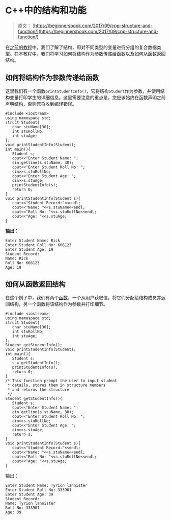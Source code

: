 # C++中的结构和功能

> 原文： [https://beginnersbook.com/2017/09/cpp-structure-and-function/](https://beginnersbook.com/2017/09/cpp-structure-and-function/)

在[之前的教程](https://beginnersbook.com/2017/09/cpp-structures/)中，我们了解了结构，即对不同类型的变量进行分组的复合数据类型。在本教程中，我们将学习如何将结构作为参数传递给函数以及如何从函数返回结构。

## 如何将结构作为参数传递给函数

这里我们有一个函数`printStudentInfo()`，它将结构`Student`作为参数，并使用结构变量打印学生的详细信息。这里需要注意的重点是，您应该始终在函数声明之前声明结构，否则您将收到编译错误。

```
#include <iostream>
using namespace std;
struct Student{
   char stuName[30];
   int stuRollNo;
   int stuAge;
};
void printStudentInfo(Student);
int main(){
   Student s;
   cout<<"Enter Student Name: ";
   cin.getline(s.stuName, 30);
   cout<<"Enter Student Roll No: ";
   cin>>s.stuRollNo;
   cout<<"Enter Student Age: ";
   cin>>s.stuAge;
   printStudentInfo(s);
   return 0;
}
void printStudentInfo(Student s){
   cout<<"Student Record:"<<endl;
   cout<<"Name: "<<s.stuName<<endl;
   cout<<"Roll No: "<<s.stuRollNo<<endl;
   cout<<"Age: "<<s.stuAge;
}
```

**输出：**

```
Enter Student Name: Rick
Enter Student Roll No: 666123
Enter Student Age: 19
Student Record:
Name: Rick
Roll No: 666123
Age: 19
```

## 如何从函数返回结构

在这个例子中，我们有两个[函数](https://beginnersbook.com/2017/08/cpp-functions/)，一个从用户获取值，将它们分配给结构成员并返回结构，另一个函数将该结构作为参数并打印细节。

```
#include <iostream>
using namespace std;
struct Student{
   char stuName[30];
   int stuRollNo;
   int stuAge;
};
Student getStudentInfo();
void printStudentInfo(Student);
int main(){
   Student s;
   s = getStudentInfo();
   printStudentInfo(s);
   return 0;
}
/* This function prompt the user to input student
 * details, stores them in structure members
 * and returns the structure
 */
Student getStudentInfo(){
   Student s;
   cout<<"Enter Student Name: ";
   cin.getline(s.stuName, 30);
   cout<<"Enter Student Roll No: ";
   cin>>s.stuRollNo;
   cout<<"Enter Student Age: ";
   cin>>s.stuAge;
   return s;
}
void printStudentInfo(Student s){
   cout<<"Student Record:"<<endl;
   cout<<"Name: "<<s.stuName<<endl;
   cout<<"Roll No: "<<s.stuRollNo<<endl;
   cout<<"Age: "<<s.stuAge;
}
```

输出：

```
Enter Student Name: Tyrion lannister
Enter Student Roll No: 333901
Enter Student Age: 39
Student Record:
Name: Tyrion lannister
Roll No: 333901
Age: 39
```
